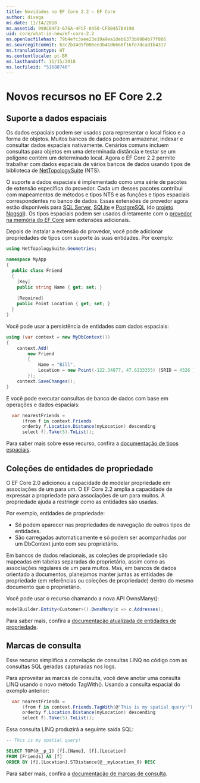 ```yaml
---
title: Novidades no EF Core 2.2 – EF Core
author: divega
ms.date: 11/14/2018
ms.assetid: 998C04F3-676A-4FCF-8450-CFB0457B4198
uid: core/what-is-new/ef-core-2.2
ms.openlocfilehash: 79b4efc3aee23e19a9ea1deb6373b9984b77f886
ms.sourcegitcommit: b3c2b34d5f006ee3b41d6668f16fe7dcad1b4317
ms.translationtype: HT
ms.contentlocale: pt-BR
ms.lasthandoff: 11/15/2018
ms.locfileid: "51688740"
---
```

# <a name="new-features-in-ef-core-22"></a>Novos recursos no EF Core 2.2

## <a name="spatial-data-support"></a>Suporte a dados espaciais

Os dados espaciais podem ser usados para representar o local físico e a forma de objetos.
Muitos bancos de dados podem armazenar, indexar e consultar dados espaciais nativamente. Cenários comuns incluem consultas para objetos em uma determinada distância e testar se um polígono contém um determinado local.
Agora o EF Core 2.2 permite trabalhar com dados espaciais de vários bancos de dados usando tipos de biblioteca de [NetTopologySuite](https://github.com/NetTopologySuite/NetTopologySuite) (NTS).

O suporte a dados espaciais é implementado como uma série de pacotes de extensão específica do provedor.
Cada um desses pacotes contribui com mapeamentos de métodos e tipos NTS e as funções e tipos espaciais correspondentes no banco de dados.
Essas extensões de provedor agora estão disponíveis para [SQL Server](https://www.nuget.org/packages/Microsoft.EntityFrameworkCore.SqlServer.NetTopologySuite/), [SQLite](https://www.nuget.org/packages/Microsoft.EntityFrameworkCore.Sqlite.NetTopologySuite/) e [PostgreSQL](https://www.nuget.org/packages/Npgsql.EntityFrameworkCore.PostgreSQL.NetTopologySuite/) (do [projeto Npgsql](http://www.npgsql.org/)).
Os tipos espaciais podem ser usados diretamente com o [provedor na memória do EF Core](https://docs.microsoft.com/en-us/ef/core/providers/in-memory/) sem extensões adicionais.

Depois de instalar a extensão do provedor, você pode adicionar propriedades de tipos com suporte às suas entidades. Por exemplo:

``` csharp
using NetTopologySuite.Geometries;

namespace MyApp
{
  public class Friend
  {
    [Key]
    public string Name { get; set; }
  
    [Required]
    public Point Location { get; set; }
  }
}
``` 

Você pode usar a persistência de entidades com dados espaciais:

``` csharp
using (var context = new MyDbContext())
{
    context.Add(
        new Friend
        {
            Name = "Bill",
            Location = new Point(-122.34877, 47.6233355) {SRID = 4326 }
        });
    context.SaveChanges();
}
```
E você pode executar consultas de banco de dados com base em operações e dados espaciais:

``` csharp
  var nearestFriends =
      (from f in context.Friends
      orderby f.Location.Distance(myLocation) descending
      select f).Take(5).ToList();
```

Para saber mais sobre esse recurso, confira a [documentação de tipos espaciais](xref:core/modeling/spatial). 

## <a name="collections-of-owned-entities"></a>Coleções de entidades de propriedade

O EF Core 2.0 adicionou a capacidade de modelar propriedade em associações de um para um.
O EF Core 2.2 amplia a capacidade de expressar a propriedade para associações de um para muitos.
A propriedade ajuda a restringir como as entidades são usadas.

Por exemplo, entidades de propriedade:
- Só podem aparecer nas propriedades de navegação de outros tipos de entidades. 
- São carregadas automaticamente e só podem ser acompanhadas por um DbContext junto com seu proprietário.

Em bancos de dados relacionais, as coleções de propriedade são mapeadas em tabelas separadas do proprietário, assim como as associações regulares de um para muitos.
Mas, em bancos de dados orientado a documentos, planejamos manter juntas as entidades de propriedade (em referências ou coleções de propriedade) dentro do mesmo documento que o proprietário.

Você pode usar o recurso chamando a nova API OwnsMany():

``` csharp
modelBuilder.Entity<Customer>().OwnsMany(c => c.Addresses);
```

Para saber mais, confira a [documentação atualizada de entidades de propriedade](xref:core/modeling/owned-entities#collections-of-owned-types).

## <a name="query-tags"></a>Marcas de consulta

Esse recurso simplifica a correlação de consultas LINQ no código com as consultas SQL geradas capturadas nos logs.

Para aproveitar as marcas de consulta, você deve anotar uma consulta LINQ usando o novo método TagWith().
Usando a consulta espacial do exemplo anterior:

``` csharp
  var nearestFriends =
      (from f in context.Friends.TagWith(@"This is my spatial query!")
      orderby f.Location.Distance(myLocation) descending
      select f).Take(5).ToList();
```

Essa consulta LINQ produzirá a seguinte saída SQL:

``` sql
-- This is my spatial query!

SELECT TOP(@__p_1) [f].[Name], [f].[Location]
FROM [Friends] AS [f]
ORDER BY [f].[Location].STDistance(@__myLocation_0) DESC
```

Para saber mais, confira a [documentação de marcas de consulta](xref:core/querying/tags). 